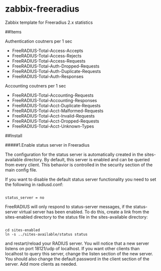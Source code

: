 # zabbix-freeradius


Zabbix template for Freeradius 2.x statistics 



##Items

Authentication coutners per 1 sec 

* FreeRADIUS-Total-Access-Accepts
* FreeRADIUS-Total-Access-Rejects
* FreeRADIUS-Total-Access-Requests
* FreeRADIUS-Total-Auth-Dropped-Requests
* FreeRADIUS-Total-Auth-Duplicate-Requests
* FreeRADIUS-Total-Auth-Responses

Accounting coutners per 1 sec 

* FreeRADIUS-Total-Accounting-Requests 
* FreeRADIUS-Total-Accounting-Responses 
*	FreeRADIUS-Total-Acct-Duplicate-Requests 
*	FreeRADIUS-Total-Acct-Malformed-Requests 
*	FreeRADIUS-Total-Acct-Invalid-Requests
*	FreeRADIUS-Total-Acct-Dropped-Requests
*	FreeRADIUS-Total-Acct-Unknown-Types
	

##Install

#####1.Enable status server in Freeradius

The configuration for the status server is automatically created in the sites-available directory. By default, this server is enabled and can be queried from every client. This behavior is controlled in the security section of the main config file.

If you want to disable the default status server functionality you need to set the following in radiusd.conf:

<code>
status_server = no
</code>

FreeRADIUS will only respond to status-server messages, if the status-server virtual server has been enabled. To do this, create a link from the sites-enabled directory to the status file in the sites-available directory:

<code>
cd sites-enabled
ln -s ../sites-available/status status
</code>

and restart/reload your RADIUS server. You will notice that a new server listens on port 18121/udp of localhost. If you want other clients than localhost to query this server, change the listen section of the new server. You should also change the default password in the client section of the server. Add more clients as needed.

